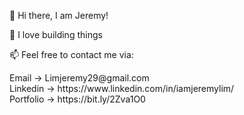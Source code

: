 <p> 👋 Hi there, I am Jeremy! </p>
<p> 💬 I love building things </p>
<p> 📫 Feel free to contact me via: </p>
Email -> Limjeremy29@gmail.com
<br>Linkedin -> https://www.linkedin.com/in/iamjeremylim/
<br>Portfolio -> https://bit.ly/2Zva1O0
